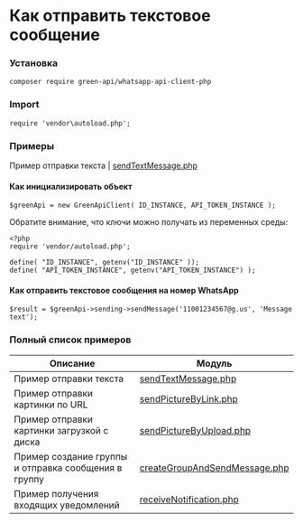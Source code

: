# Как отправить текстовое сообщение
### Установка
```
composer require green-api/whatsapp-api-client-php
```
### Import 
```
require 'vendor\autoload.php';
```
### Примеры
Пример отправки текста | [sendTextMessage.php](https://github.com/green-api/whatsapp-api-client-php/blob/master/examples/sendTextMessage.php)

#### Как инициализировать объект

```
$greenApi = new GreenApiClient( ID_INSTANCE, API_TOKEN_INSTANCE );
```
Обратите внимание, что ключи можно получать из переменных среды:
```
<?php
require 'vendor/autoload.php';

define( "ID_INSTANCE", getenv("ID_INSTANCE" ));
define( "API_TOKEN_INSTANCE", getenv("API_TOKEN_INSTANCE") );
```
#### Как отправить текстовое сообщения на номер WhatsApp

```
$result = $greenApi->sending->sendMessage('11001234567@g.us', 'Message text');
```
### Полный список примеров

| Описание                                             | Модуль                                                                                                                                   |
|------------------------------------------------------|------------------------------------------------------------------------------------------------------------------------------------------|
| Пример отправки текста                               | [sendTextMessage.php](https://github.com/green-api/whatsapp-api-client-php/blob/master/examples/sendTextMessage.php)                     |
| Пример отправки картинки по URL                      | [sendPictureByLink.php](https://github.com/green-api/whatsapp-api-client-php/blob/master/examples/sendPictureByLink.php)                 |
| Пример отправки картинки загрузкой с диска           | [sendPictureByUpload.php](https://github.com/green-api/whatsapp-api-client-php/blob/master/examples/sendPictureByUpload.php)             |
| Пример создание группы и отправка сообщения в группу | [createGroupAndSendMessage.php](https://github.com/green-api/whatsapp-api-client-php/blob/master/examples/createGroupAndSendMessage.php) |
| Пример получения входящих уведомлений                | [receiveNotification.php](https://github.com/green-api/whatsapp-api-client-php/blob/master/examples/receiveNotification.php)             |
